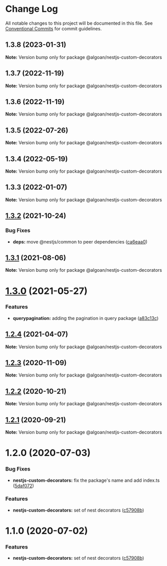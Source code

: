 # Change Log

All notable changes to this project will be documented in this file.
See [Conventional Commits](https://conventionalcommits.org) for commit guidelines.

## 1.3.8 (2023-01-31)

**Note:** Version bump only for package @algoan/nestjs-custom-decorators





## 1.3.7 (2022-11-19)

**Note:** Version bump only for package @algoan/nestjs-custom-decorators





## 1.3.6 (2022-11-19)

**Note:** Version bump only for package @algoan/nestjs-custom-decorators





## 1.3.5 (2022-07-26)

**Note:** Version bump only for package @algoan/nestjs-custom-decorators





## 1.3.4 (2022-05-19)

**Note:** Version bump only for package @algoan/nestjs-custom-decorators





## 1.3.3 (2022-01-07)

**Note:** Version bump only for package @algoan/nestjs-custom-decorators





## [1.3.2](https://github.com/algoan/nestjs-components/compare/@algoan/nestjs-custom-decorators@1.3.1...@algoan/nestjs-custom-decorators@1.3.2) (2021-10-24)


### Bug Fixes

* **deps:** move @nestjs/common to peer dependencies ([ca6eaa0](https://github.com/algoan/nestjs-components/commit/ca6eaa018d4fb866aaa4d28f59a43457b9dab44c))





## [1.3.1](https://github.com/algoan/nestjs-components/compare/@algoan/nestjs-custom-decorators@1.3.0...@algoan/nestjs-custom-decorators@1.3.1) (2021-08-06)

**Note:** Version bump only for package @algoan/nestjs-custom-decorators





# [1.3.0](https://github.com/algoan/nestjs-components/compare/@algoan/nestjs-custom-decorators@1.2.4...@algoan/nestjs-custom-decorators@1.3.0) (2021-05-27)


### Features

* **querypagination:** adding the pagination in query package ([a83c13c](https://github.com/algoan/nestjs-components/commit/a83c13c71929eefef32903bab076ceb624128057))





## [1.2.4](https://github.com/algoan/nestjs-components/compare/@algoan/nestjs-custom-decorators@1.2.3...@algoan/nestjs-custom-decorators@1.2.4) (2021-04-07)

**Note:** Version bump only for package @algoan/nestjs-custom-decorators





## [1.2.3](https://github.com/algoan/nestjs-components/compare/@algoan/nestjs-custom-decorators@1.2.2...@algoan/nestjs-custom-decorators@1.2.3) (2020-11-09)

**Note:** Version bump only for package @algoan/nestjs-custom-decorators





## [1.2.2](https://github.com/algoan/nestjs-components/compare/@algoan/nestjs-custom-decorators@1.2.1...@algoan/nestjs-custom-decorators@1.2.2) (2020-10-21)

**Note:** Version bump only for package @algoan/nestjs-custom-decorators





## [1.2.1](https://github.com/algoan/nestjs-components/compare/@algoan/nestjs-custom-decorators@1.2.0...@algoan/nestjs-custom-decorators@1.2.1) (2020-09-21)

**Note:** Version bump only for package @algoan/nestjs-custom-decorators





# 1.2.0 (2020-07-03)


### Bug Fixes

* **nestjs-custom-decorators:** fix the package's name and add index.ts ([5daf072](https://github.com/algoan/nestjs-components/commit/5daf072a7cfeedf0709532d479a286b080374277))


### Features

* **nestjs-custom-decorators:** set of nest decorators ([c57908b](https://github.com/algoan/nestjs-components/commit/c57908bb18717be1ad684563035164a0d6a57122))





# 1.1.0 (2020-07-02)


### Features

* **nestjs-custom-decorators:** set of nest decorators ([c57908b](https://github.com/algoan/nestjs-components/commit/c57908bb18717be1ad684563035164a0d6a57122))
